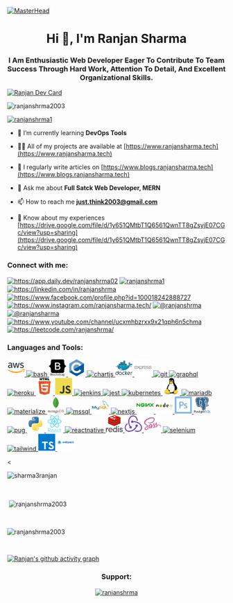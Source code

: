 [![MasterHead](https://raw.githubusercontent.com/ranjanshrma2003/MainPortfolio/master/public/assets/Main-Profile.png)](https://ranjansharma.tech)
<h1 align="center">Hi 👋, I'm Ranjan Sharma</h1>
<h3 align="center">I Am Enthusiastic Web Developer Eager To Contribute To Team Success Through Hard Work, Attention To Detail, And Excellent Organizational Skills.</h3>
<a align="right" href="https://app.daily.dev/DailyDevTips"><img src="https://github.com/sharma3ranjan/sharma3ranjan/blob/main/devcard.svg" width="200" alt="Ranjan Dev Card"/></a>


<p align="left"> <img src="https://komarev.com/ghpvc/?username=ranjanshrma2003&label=Profile%20views&color=0e75b6&style=flat" alt="ranjanshrma2003" /> </p>

<p align="left"> <a href="https://twitter.com/ranjanshrma1" target="blank"><img src="https://img.shields.io/twitter/follow/ranjanshrma1?logo=twitter&style=for-the-badge" alt="ranjanshrma1" /></a> </p>

- 🌱 I’m currently learning **DevOps Tools**

- 👨‍💻 All of my projects are available at [https://www.ranjansharma.tech](https://www.ranjansharma.tech)

- 📝 I regularly write articles on [https://www.blogs.ranjansharma.tech](https://www.blogs.ranjansharma.tech)

- 💬 Ask me about **Full Satck Web Developer, MERN**

- 📫 How to reach me **just.think2003@gmail.com**

- 📄 Know about my experiences [https://drive.google.com/file/d/1y651QMtbT1Q6561QwnTT8gZsyjE07CGc/view?usp=sharing](https://drive.google.com/file/d/1y651QMtbT1Q6561QwnTT8gZsyjE07CGc/view?usp=sharing)

<h3 align="left">Connect with me:</h3>
<p align="left">
<a href="https://dev.to/ranjanshrma" target="blank"><img align="center" src="https://raw.githubusercontent.com/rahuldkjain/github-profile-readme-generator/master/src/images/icons/Social/devto.svg" alt="https://app.daily.dev/ranjanshrma02" height="30" width="40" /></a>
<a href="https://twitter.com/ranjanshrma1" target="blank"><img align="center" src="https://raw.githubusercontent.com/rahuldkjain/github-profile-readme-generator/master/src/images/icons/Social/twitter.svg" alt="ranjanshrma1" height="30" width="40" /></a>
<a href="https://linkedin.com/in/ranjanshrma" target="blank"><img align="center" src="https://raw.githubusercontent.com/rahuldkjain/github-profile-readme-generator/master/src/images/icons/Social/linked-in-alt.svg" alt="https://linkedin.com/in/ranjanshrma" height="30" width="40" /></a>
<a href="https://www.facebook.com/profile.php?id=100018242888727" target="blank"><img align="center" src="https://raw.githubusercontent.com/rahuldkjain/github-profile-readme-generator/master/src/images/icons/Social/facebook.svg" alt="https://www.facebook.com/profile.php?id=100018242888727" height="30" width="40" /></a>
<a href="https://www.instagram.com/ranjansharma.tech/" target="blank"><img align="center" src="https://raw.githubusercontent.com/rahuldkjain/github-profile-readme-generator/master/src/images/icons/Social/instagram.svg" alt="https://www.instagram.com/ranjansharma.tech/" height="30" width="40" /></a>
<a href="https://medium.com/@ranjanshrma" target="blank"><img align="center" src="https://raw.githubusercontent.com/rahuldkjain/github-profile-readme-generator/master/src/images/icons/Social/medium.svg" alt="@ranjanshrma" height="30" width="40" /></a>
<a href="https://hashnode.com/@ranjansharma" target="blank"><img align="center" src="https://cdn.hashnode.com/res/hashnode/image/upload/v1611902473383/CDyAuTy75.png" alt="@ranjansharma" height="30" width="40" /></a>
<a href="https://www.youtube.com/channel/UCxmhbZrxx9X21QpH6N5ChmA" target="blank"><img align="center" src="https://raw.githubusercontent.com/rahuldkjain/github-profile-readme-generator/master/src/images/icons/Social/youtube.svg" alt="https://www.youtube.com/channel/ucxmhbzrxx9x21qph6n5chma" height="30" width="40" /></a>
<a href="https://leetcode.com/ranjanshrma/" target="blank"><img align="center" src="https://raw.githubusercontent.com/rahuldkjain/github-profile-readme-generator/master/src/images/icons/Social/leet-code.svg" alt="https://leetcode.com/ranjanshrma/" height="30" width="40" /></a>
</p>

<h3 align="left">Languages and Tools:</h3>
<p align="left"> <a href="https://aws.amazon.com" target="_blank" rel="noreferrer"> <img src="https://raw.githubusercontent.com/devicons/devicon/master/icons/amazonwebservices/amazonwebservices-original-wordmark.svg" alt="aws" width="40" height="40"/> </a> <a href="https://www.gnu.org/software/bash/" target="_blank" rel="noreferrer"> <img src="https://www.vectorlogo.zone/logos/gnu_bash/gnu_bash-icon.svg" alt="bash" width="40" height="40"/> </a> <a href="https://getbootstrap.com" target="_blank" rel="noreferrer"> <img src="https://raw.githubusercontent.com/devicons/devicon/master/icons/bootstrap/bootstrap-plain-wordmark.svg" alt="bootstrap" width="40" height="40"/> </a> <a href="https://www.cprogramming.com/" target="_blank" rel="noreferrer"> <img src="https://raw.githubusercontent.com/devicons/devicon/master/icons/c/c-original.svg" alt="c" width="40" height="40"/> </a> <a href="https://www.chartjs.org" target="_blank" rel="noreferrer"> <img src="https://www.chartjs.org/media/logo-title.svg" alt="chartjs" width="40" height="40"/> </a> <a href="https://www.docker.com/" target="_blank" rel="noreferrer"> <img src="https://raw.githubusercontent.com/devicons/devicon/master/icons/docker/docker-original-wordmark.svg" alt="docker" width="40" height="40"/> </a> <a href="https://expressjs.com" target="_blank" rel="noreferrer"> <img src="https://raw.githubusercontent.com/devicons/devicon/master/icons/express/express-original-wordmark.svg" alt="express" width="40" height="40"/> </a> <a href="https://git-scm.com/" target="_blank" rel="noreferrer"> <img src="https://www.vectorlogo.zone/logos/git-scm/git-scm-icon.svg" alt="git" width="40" height="40"/> </a> <a href="https://graphql.org" target="_blank" rel="noreferrer"> <img src="https://www.vectorlogo.zone/logos/graphql/graphql-icon.svg" alt="graphql" width="40" height="40"/> </a> <a href="https://heroku.com" target="_blank" rel="noreferrer"> <img src="https://www.vectorlogo.zone/logos/heroku/heroku-icon.svg" alt="heroku" width="40" height="40"/> </a> <a href="https://www.w3.org/html/" target="_blank" rel="noreferrer"> <img src="https://raw.githubusercontent.com/devicons/devicon/master/icons/html5/html5-original-wordmark.svg" alt="html5" width="40" height="40"/> </a> <a href="https://developer.mozilla.org/en-US/docs/Web/JavaScript" target="_blank" rel="noreferrer"> <img src="https://raw.githubusercontent.com/devicons/devicon/master/icons/javascript/javascript-original.svg" alt="javascript" width="40" height="40"/> </a> <a href="https://www.jenkins.io" target="_blank" rel="noreferrer"> <img src="https://www.vectorlogo.zone/logos/jenkins/jenkins-icon.svg" alt="jenkins" width="40" height="40"/> </a> <a href="https://jestjs.io" target="_blank" rel="noreferrer"> <img src="https://www.vectorlogo.zone/logos/jestjsio/jestjsio-icon.svg" alt="jest" width="40" height="40"/> </a> <a href="https://kubernetes.io" target="_blank" rel="noreferrer"> <img src="https://www.vectorlogo.zone/logos/kubernetes/kubernetes-icon.svg" alt="kubernetes" width="40" height="40"/> </a> <a href="https://www.linux.org/" target="_blank" rel="noreferrer"> <img src="https://raw.githubusercontent.com/devicons/devicon/master/icons/linux/linux-original.svg" alt="linux" width="40" height="40"/> </a> <a href="https://mariadb.org/" target="_blank" rel="noreferrer"> <img src="https://www.vectorlogo.zone/logos/mariadb/mariadb-icon.svg" alt="mariadb" width="40" height="40"/> </a> <a href="https://materializecss.com/" target="_blank" rel="noreferrer"> <img src="https://raw.githubusercontent.com/prplx/svg-logos/5585531d45d294869c4eaab4d7cf2e9c167710a9/svg/materialize.svg" alt="materialize" width="40" height="40"/> </a> <a href="https://www.mongodb.com/" target="_blank" rel="noreferrer"> <img src="https://raw.githubusercontent.com/devicons/devicon/master/icons/mongodb/mongodb-original-wordmark.svg" alt="mongodb" width="40" height="40"/> </a> <a href="https://www.microsoft.com/en-us/sql-server" target="_blank" rel="noreferrer"> <img src="https://www.svgrepo.com/show/303229/microsoft-sql-server-logo.svg" alt="mssql" width="40" height="40"/> </a> <a href="https://www.mysql.com/" target="_blank" rel="noreferrer"> <img src="https://raw.githubusercontent.com/devicons/devicon/master/icons/mysql/mysql-original-wordmark.svg" alt="mysql" width="40" height="40"/> </a> <a href="https://nextjs.org/" target="_blank" rel="noreferrer"> <img src="https://cdn.worldvectorlogo.com/logos/nextjs-2.svg" alt="nextjs" width="40" height="40"/> </a> <a href="https://www.nginx.com" target="_blank" rel="noreferrer"> <img src="https://raw.githubusercontent.com/devicons/devicon/master/icons/nginx/nginx-original.svg" alt="nginx" width="40" height="40"/> </a> <a href="https://nodejs.org" target="_blank" rel="noreferrer"> <img src="https://raw.githubusercontent.com/devicons/devicon/master/icons/nodejs/nodejs-original-wordmark.svg" alt="nodejs" width="40" height="40"/> </a> <a href="https://www.photoshop.com/en" target="_blank" rel="noreferrer"> <img src="https://raw.githubusercontent.com/devicons/devicon/master/icons/photoshop/photoshop-line.svg" alt="photoshop" width="40" height="40"/> </a> <a href="https://www.postgresql.org" target="_blank" rel="noreferrer"> <img src="https://raw.githubusercontent.com/devicons/devicon/master/icons/postgresql/postgresql-original-wordmark.svg" alt="postgresql" width="40" height="40"/> </a> <a href="https://pugjs.org" target="_blank" rel="noreferrer"> <img src="https://cdn.worldvectorlogo.com/logos/pug.svg" alt="pug" width="40" height="40"/> </a> <a href="https://www.python.org" target="_blank" rel="noreferrer"> <img src="https://raw.githubusercontent.com/devicons/devicon/master/icons/python/python-original.svg" alt="python" width="40" height="40"/> </a> <a href="https://reactjs.org/" target="_blank" rel="noreferrer"> <img src="https://raw.githubusercontent.com/devicons/devicon/master/icons/react/react-original-wordmark.svg" alt="react" width="40" height="40"/> </a> <a href="https://reactnative.dev/" target="_blank" rel="noreferrer"> <img src="https://reactnative.dev/img/header_logo.svg" alt="reactnative" width="40" height="40"/> </a> <a href="https://redis.io" target="_blank" rel="noreferrer"> <img src="https://raw.githubusercontent.com/devicons/devicon/master/icons/redis/redis-original-wordmark.svg" alt="redis" width="40" height="40"/> </a> <a href="https://redux.js.org" target="_blank" rel="noreferrer"> <img src="https://raw.githubusercontent.com/devicons/devicon/master/icons/redux/redux-original.svg" alt="redux" width="40" height="40"/> </a> <a href="https://sass-lang.com" target="_blank" rel="noreferrer"> <img src="https://raw.githubusercontent.com/devicons/devicon/master/icons/sass/sass-original.svg" alt="sass" width="40" height="40"/> </a> <a href="https://www.selenium.dev" target="_blank" rel="noreferrer"> <img src="https://raw.githubusercontent.com/detain/svg-logos/780f25886640cef088af994181646db2f6b1a3f8/svg/selenium-logo.svg" alt="selenium" width="40" height="40"/> </a> <a href="https://tailwindcss.com/" target="_blank" rel="noreferrer"> <img src="https://www.vectorlogo.zone/logos/tailwindcss/tailwindcss-icon.svg" alt="tailwind" width="40" height="40"/> </a> <a href="https://www.typescriptlang.org/" target="_blank" rel="noreferrer"> <img src="https://raw.githubusercontent.com/devicons/devicon/master/icons/typescript/typescript-original.svg" alt="typescript" width="40" height="40"/> </a> <a href="https://webpack.js.org" target="_blank" rel="noreferrer"> <img src="https://raw.githubusercontent.com/devicons/devicon/d00d0969292a6569d45b06d3f350f463a0107b0d/icons/webpack/webpack-original-wordmark.svg" alt="webpack" width="40" height="40"/> </a> </p>


<<p><img align="left" src="https://github-readme-stats.vercel.app/api/top-langs?username=sharma3ranjan&show_icons=true&locale=en&layout=compact&theme=tokyonight" alt="sharma3ranjan" /></p>
<br>
<br>
<br>
<p>&nbsp;<img align="center" src="https://github-readme-stats.vercel.app/api?username=sharma3ranjan&show_icons=true&locale=en&theme=tokyonight" alt="ranjanshrma2003" /></p><br>

<p><img align="center" src="https://github-readme-streak-stats.herokuapp.com/?user=sharma3ranjan&&theme=tokyonight" alt="ranjanshrma2003" /></p><br>

[![Ranjan's github activity graph](https://github-readme-activity-graph.cyclic.app/graph?username=sharma3ranjan&bg_color=0d1117&color=ffffff&line=5bcdec&point=5bcdec&area=true&hide_border=true)](https://github.com/ashutosh00710/github-readme-activity-graph)

<h3 align="center">Support:</h3>
<p align="center"><a href="https://www.buymeacoffee.com/ranjanshrma"> <img align="center" src="https://cdn.buymeacoffee.com/buttons/v2/default-yellow.png" height="50" width="210" alt="ranjanshrma" /></a></p><br><br>
